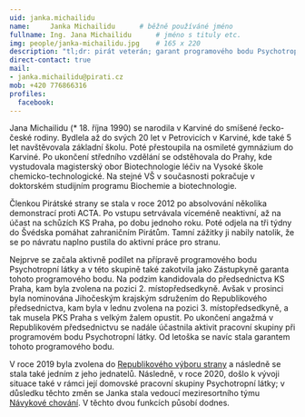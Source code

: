 ```yaml
---
uid: janka.michailidu
name:     Janka Michailidu  	# běžně používáné jméno
fullname: Ing. Jana Michailidu  	# jméno s tituly etc.
img: people/janka-michailidu.jpg    # 165 x 220
description: "tl;dr: pirát veterán; garant programového bodu Psychotropní látky; jednatel Republikového výboru"
direct-contact: true
mail:
- janka.michailidu@pirati.cz
mob: +420 776866316
profiles:
  facebook:
---
```


Jana Michailidu (* 18. října 1990) se narodila v Karviné do smíšené řecko-české rodiny. Bydlela až do svých 20 let v Petrovicích v Karviné, kde také 5 let navštěvovala základní školu. Poté přestoupila na osmileté gymnázium do Karviné. Po ukončení středního vzdělání se odstěhovala do Prahy, kde vystudovala magisterský obor Biotechnologie léčiv na Vysoké škole chemicko-technologické. Na stejné VŠ v současnosti pokračuje v doktorském studijním programu Biochemie a biotechnologie.

Členkou Pirátské strany se stala v roce 2012 po absolvování několika demonstrací proti ACTA. Po vstupu setrvávala víceméně neaktivní, až na účast na schůzích KS Praha, po dobu jednoho roku. Poté odjela na tři týdny do Švédska pomáhat zahraničním Pirátům. Tamní zážitky ji nabily natolik, že se po návratu naplno pustila do aktivní práce pro stranu.

Nejprve se začala aktivně podílet na přípravě programového bodu Psychotropní látky a v této skupině také zakotvila jako Zástupkyně garanta tohoto programového bodu. Na podzim kandidovala do předsednictva KS Praha, kam byla zvolena na pozici 2. místopředsedkyně. Avšak v prosinci byla nominována Jihočeským krajským sdružením do Republikového předsednictva, kam byla v lednu zvolena na pozici 3. místopředsedkyně, a tak musela PKS Praha s velkým žalem opustit. Po ukončení angažmá v Republikovém předsednictvu se nadále účastnila aktivit pracovní skupiny při programovém bodu Psychotropní látky. Od letoška se navíc stala garantem tohoto programového bodu.

V roce 2019 byla zvolena do [Republikového výboru strany](https://rv.pirati.cz) a následně se stala také jedním z jeho jednatelů. Následně, v roce 
2020, došlo k vývoji situace také v rámci její domovské pracovní skupiny Psychotropní látky; v důsledku těchto změn se Janka stala vedoucí 
meziresortního týmu [Návykové chování](https://www.pirati.cz/pripoj-se/navykove-chovani/). V těchto dvou funkcích působí dodnes.
